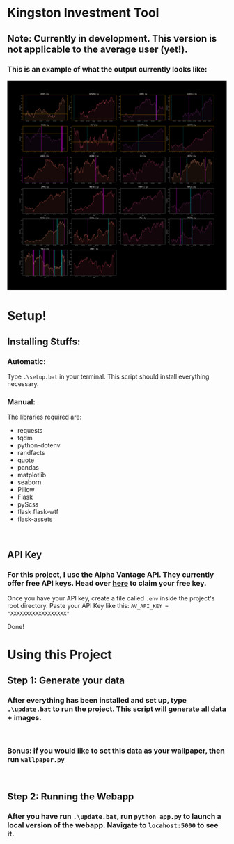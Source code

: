 # Kingston Investment Tool

## Note: Currently in development. This version is not applicable to the average user (yet!).

### This is an example of what the output currently looks like:

![example](https://raw.githubusercontent.com/gholtzap/kingston-invest/master/collage.png)

# Setup!
## Installing Stuffs:

### Automatic:
Type `.\setup.bat` in your terminal. This script should install everything necessary.
### Manual:
The libraries required are:
- requests
- tqdm
- python-dotenv
- randfacts
- quote
- pandas
- matplotlib
- seaborn
- Pillow
- Flask
- pyScss
- flask flask-wtf
- flask-assets

<br>

## API Key
### For this project, I use the Alpha Vantage API. They currently offer free API keys. Head over [here](https://www.alphavantage.co/support/#api-key) to claim your free key.
Once you have your API key, create a file called `.env` inside the project's root directory.
Paste your API Key like this: `AV_API_KEY = "XXXXXXXXXXXXXXXXXX"`

Done!
<br>



# Using this Project
## Step 1: Generate your data
### After everything has been installed and set up, type `.\update.bat` to run the project. This script will generate all data + images.
<br>

### Bonus: if you would like to set this data as your wallpaper, then run `wallpaper.py`
<br>

## Step 2: Running the Webapp
### After you have run `.\update.bat`, run `python app.py` to launch a local version of the webapp. Navigate to `locahost:5000` to see it.

